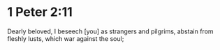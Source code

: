 # 1 Peter 2:11

Dearly beloved, I beseech [you] as strangers and pilgrims, abstain from fleshly lusts, which war against the soul;